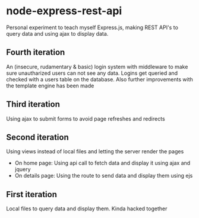 # node-express-rest-api
Personal experiment to teach myself Express.js, making REST API's to query data and using ajax to display data.

## Fourth iteration
An (insecure, rudamentary & basic) login system with middleware to make sure unautharized users can not see any data. Logins get queried and checked with a users table on the database.
Also further improvements with the template engine has been made

## Third iteration
Using ajax to submit forms to avoid page refreshes and redirects

## Second iteration
Using views instead of local files and letting the server render the pages
- On home page: Using api call to fetch data and display it using ajax and jquery
- On details page: Using the route to send data and display them using ejs

## First iteration
Local files to query data and display them. Kinda hacked together